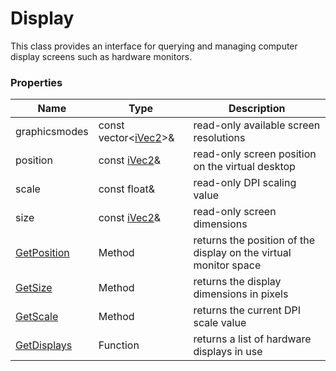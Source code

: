 # Display #
This class provides an interface for querying and managing computer display screens such as hardware monitors.

### Properties ###
| Name | Type | Description |
| --- | --- | --- |
| graphicsmodes | const vector<[iVec2](iVec2.md)>& | read-only available screen resolutions |
| position | const [iVec2](iVec2.md)& | read-only screen position on the virtual desktop |
| scale | const float& | read-only DPI scaling value |
| size | const [iVec2](iVec2.md)& | read-only screen dimensions |
| [GetPosition](Display_GetPosition.md) | Method | returns the position of the display on the virtual monitor space |
| [GetSize](Display_GetSize.md) | Method | returns the display dimensions in pixels |
| [GetScale](Display_GetScale.md) | Method | returns the current DPI scale value |
| [GetDisplays](GetDisplays.md) | Function | returns a list of hardware displays in use |
